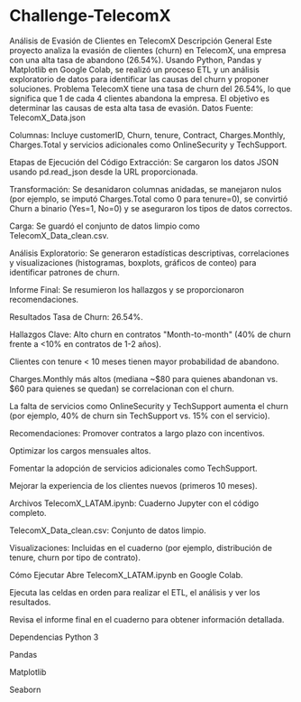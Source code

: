 # Challenge-TelecomX
Análisis de Evasión de Clientes en TelecomX
Descripción General
Este proyecto analiza la evasión de clientes (churn) en TelecomX, una empresa con una alta tasa de abandono (26.54%). Usando Python, Pandas y Matplotlib en Google Colab, se realizó un proceso ETL y un análisis exploratorio de datos para identificar las causas del churn y proponer soluciones.
Problema
TelecomX tiene una tasa de churn del 26.54%, lo que significa que 1 de cada 4 clientes abandona la empresa. El objetivo es determinar las causas de esta alta tasa de evasión.
Datos
Fuente: TelecomX_Data.json

Columnas: Incluye customerID, Churn, tenure, Contract, Charges.Monthly, Charges.Total y servicios adicionales como OnlineSecurity y TechSupport.

Etapas de Ejecución del Código
Extracción: Se cargaron los datos JSON usando pd.read_json desde la URL proporcionada.

Transformación: Se desanidaron columnas anidadas, se manejaron nulos (por ejemplo, se imputó Charges.Total como 0 para tenure=0), se convirtió Churn a binario (Yes=1, No=0) y se aseguraron los tipos de datos correctos.

Carga: Se guardó el conjunto de datos limpio como TelecomX_Data_clean.csv.

Análisis Exploratorio: Se generaron estadísticas descriptivas, correlaciones y visualizaciones (histogramas, boxplots, gráficos de conteo) para identificar patrones de churn.

Informe Final: Se resumieron los hallazgos y se proporcionaron recomendaciones.

Resultados
Tasa de Churn: 26.54%.

Hallazgos Clave:
Alto churn en contratos "Month-to-month" (40% de churn frente a <10% en contratos de 1-2 años).

Clientes con tenure < 10 meses tienen mayor probabilidad de abandono.

Charges.Monthly más altos (mediana ~$80 para quienes abandonan vs. $60 para quienes se quedan) se correlacionan con el churn.

La falta de servicios como OnlineSecurity y TechSupport aumenta el churn (por ejemplo, 40% de churn sin TechSupport vs. 15% con el servicio).

Recomendaciones:
Promover contratos a largo plazo con incentivos.

Optimizar los cargos mensuales altos.

Fomentar la adopción de servicios adicionales como TechSupport.

Mejorar la experiencia de los clientes nuevos (primeros 10 meses).

Archivos
TelecomX_LATAM.ipynb: Cuaderno Jupyter con el código completo.

TelecomX_Data_clean.csv: Conjunto de datos limpio.

Visualizaciones: Incluidas en el cuaderno (por ejemplo, distribución de tenure, churn por tipo de contrato).

Cómo Ejecutar
Abre TelecomX_LATAM.ipynb en Google Colab.

Ejecuta las celdas en orden para realizar el ETL, el análisis y ver los resultados.

Revisa el informe final en el cuaderno para obtener información detallada.

Dependencias
Python 3

Pandas

Matplotlib

Seaborn
